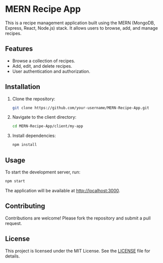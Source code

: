 # MERN Recipe App

This is a recipe management application built using the MERN (MongoDB, Express, React, Node.js) stack. It allows users to browse, add, and manage recipes.

## Features
- Browse a collection of recipes.
- Add, edit, and delete recipes.
- User authentication and authorization.

## Installation

1. Clone the repository:
   ```bash
   git clone https://github.com/your-username/MERN-Recipe-App.git
   ```

2. Navigate to the client directory:
   ```bash
   cd MERN-Recipe-App/client/my-app
   ```

3. Install dependencies:
   ```bash
   npm install
   ```

## Usage

To start the development server, run:
```bash
npm start
```

The application will be available at [http://localhost:3000](http://localhost:3000).

## Contributing

Contributions are welcome! Please fork the repository and submit a pull request.

## License

This project is licensed under the MIT License. See the [LICENSE](../LICENSE) file for details.